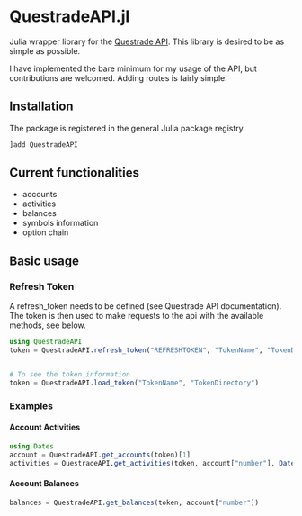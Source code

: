 # QuestradeAPI.jl

Julia wrapper library for the [Questrade API](https://www.questrade.com/api/documentation/getting-started). This library is desired to be as simple as possible.

I have implemented the bare minimum for my usage of the API, but contributions are welcomed. Adding routes is fairly simple.

## Installation
The package is registered in the general Julia package registry.
```julia
]add QuestradeAPI
```

## Current functionalities
 - accounts
 - activities
 - balances
 - symbols information
 - option chain


## Basic usage
### Refresh Token
A refresh_token needs to be defined (see Questrade API documentation). The token is then used to make requests to the api with the available methods, see below.
```julia
using QuestradeAPI
token = QuestradeAPI.refresh_token("REFRESHTOKEN", "TokenName", "TokenDirectory")


# To see the token information
token = QuestradeAPI.load_token("TokenName", "TokenDirectory")
```

### Examples
#### Account Activities
```julia
using Dates
account = QuestradeAPI.get_accounts(token)[1]
activities = QuestradeAPI.get_activities(token, account["number"], Date(2023, 3, 20), Date(2023, 4, 27))
```
#### Account Balances
```julia
balances = QuestradeAPI.get_balances(token, account["number"])
```
